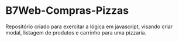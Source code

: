 # B7Web-Compras-Pizzas
 Repositório criado para exercitar a lógica em javascript, visando criar modal, listagem de produtos e carrinho para uma pizzaria.
